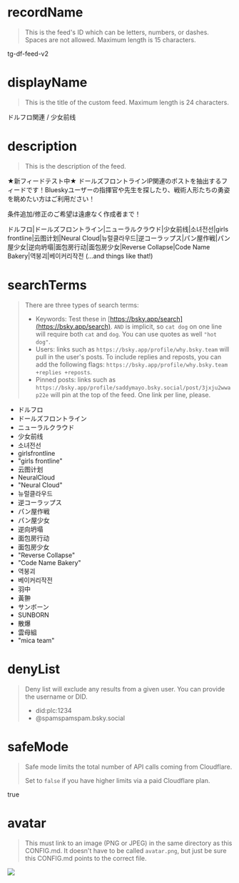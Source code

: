 
# recordName

> This is the feed's ID which can be letters, numbers, or dashes. Spaces are not allowed. Maximum length is 15 characters.

tg-df-feed-v2

# displayName

> This is the title of the custom feed. Maximum length is 24 characters.

ドルフロ関連 / 少女前线

# description

> This is the description of the feed.

★新フィードテスト中★ ドールズフロントラインIP関連のポストを抽出するフィードです！Blueskyユーザーの指揮官や先生を探したり、戦術人形たちの勇姿を眺めたい方はご利用ださい！

条件追加/修正のご希望は遠慮なく作成者まで！

ドルフロ|ドールズフロントライン|ニューラルクラウド|少女前线|소녀전선|girls frontline|云图计划|Neural Cloud|뉴럴클라우드|逆コーラップス|パン屋作戦|パン屋少女|逆向坍塌|面包房行动|面包房少女|Reverse Collapse|Code Name Bakery|역붕괴|베이커리작전 (...and things like that!)

# searchTerms

> There are three types of search terms:
>
> - Keywords: Test these in [https://bsky.app/search](https://bsky.app/search). `AND` is implicit, so `cat dog` on one line will require both `cat` and `dog`. You can use quotes as well `"hot dog"`.
> - Users: links such as `https://bsky.app/profile/why.bsky.team` will pull in the user's posts. To include replies and reposts, you can add the following flags: `https://bsky.app/profile/why.bsky.team +replies +reposts`.
> - Pinned posts: links such as `https://bsky.app/profile/saddymayo.bsky.social/post/3jxju2wwap22e` will pin at the top of the feed. One link per line, please.

- ドルフロ
- ドールズフロントライン
- ニューラルクラウド
- 少女前线
- 소녀전선
- girlsfrontline
- "girls frontline"
- 云图计划
- NeuralCloud
- "Neural Cloud"
- 뉴럴클라우드
- 逆コーラップス
- パン屋作戦
- パン屋少女
- 逆向坍塌
- 面包房行动
- 面包房少女
- "Reverse Collapse"
- "Code Name Bakery"
- 역붕괴
- 베이커리작전
- 羽中
- 黃翀
- サンボーン
- SUNBORN
- 散爆
- 雲母組
- "mica team"

# denyList

> Deny list will exclude any results from a given user. You can provide the username or DID.
>
> - did:plc:1234
> - @spamspamspam.bsky.social

# safeMode

> Safe mode limits the total number of API calls coming from Cloudflare.
>
> Set to `false` if you have higher limits via a paid Cloudflare plan.

true

# avatar

> This must link to an image (PNG or JPEG) in the same directory as this CONFIG.md. It doesn't have to be called `avatar.png`, but just be sure this CONFIG.md points to the correct file.

![](avatar.png)
